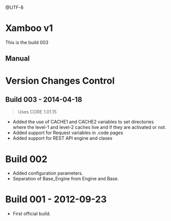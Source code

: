 @UTF-8

Xamboo v1
=============================
This is the build 003

Manual
---------------------







Version Changes Control
==============================================================================================

Build 003 - 2014-04-18
---------------------
> Uses CORE 1.01.15
- Added the use of CACHE1 and CACHE2 variables to set directories where the level-1 and level-2 caches live and if they are activated or not.
- Added support for Request variables in .code pages
- Added support for REST API engine and clases

Build 002
==============================================================================================
- Added configuration parameters.
- Separation of Base_Engine from Engine and Base.

Build 001 - 2012-09-23
==============================================================================================
- First official build.
